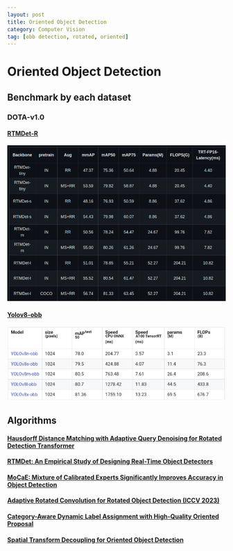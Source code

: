```yaml
---
layout: post
title: Oriented Object Detection
category: Computer Vision
tag: [obb detection, rotated, oriented]
---
```


# Oriented Object Detection 

## Benchmark by each dataset
### DOTA-v1.0

#### [RTMDet-R](https://github.com/open-mmlab/mmrotate/tree/1.x/configs/rotated_rtmdet)

<img src='/assets/computer_vision/obb_detection/rmtdet_perf.png'>


#### [Yolov8-obb](https://docs.ultralytics.com/tasks/obb/#visual-samples)

<img src='/assets/computer_vision/obb_detection/yolov8_obb_perf.png'>


## Algorithms

#### [Hausdorff Distance Matching with Adaptive Query Denoising for Rotated Detection Transformer](https://arxiv.org/pdf/2305.07598v4)

#### [RTMDet: An Empirical Study of Designing Real-Time Object Detectors](https://arxiv.org/pdf/2212.07784v2)

#### [MoCaE: Mixture of Calibrated Experts Significantly Improves Accuracy in Object Detection](https://arxiv.org/pdf/2309.14976)

#### [Adaptive Rotated Convolution for Rotated Object Detection (ICCV 2023)](https://arxiv.org/abs/2303.07820)

#### [Category-Aware Dynamic Label Assignment with High-Quality Oriented Proposal](https://arxiv.org/pdf/2407.03205v1)

#### [Spatial Transform Decoupling for Oriented Object Detection](https://arxiv.org/pdf/2308.10561v2)